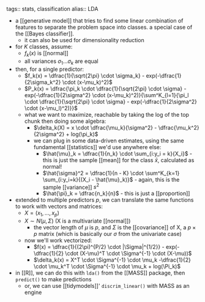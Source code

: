 tags:: stats, classification
alias:: LDA

- a [[generative model]] that tries to find some linear combination of features to separate the problem space into classes. a special case of the [[Bayes classifier]].
	- it can also be used for dimensionality reduction
- for $K$ classes, assume:
	- $f_k(x)$ is [[normal]]
	- all variances $\sigma_1 ... \sigma_k$ are equal
- then, for a single predictor:
	- $f_k(x) = \dfrac{1}{\sqrt{2\pi} \cdot \sigma_k} - exp(-\dfrac{1}{2\sigma_k^2} \cdot (x-\mu_k)^2)$
	- $P_k(x) = \dfrac{\pi_k \cdot \dfrac{1}{\sqrt{2\pi} \cdot \sigma} - exp(-\dfrac{1}{2\sigma^2} \cdot (x-\mu_k)^2)}{\sum^K_{l=1}{\pi_l \cdot \dfrac{1}{\sqrt{2\pi} \cdot \sigma} - exp(-\dfrac{1}{2\sigma^2} \cdot (x-\mu_l)^2)}}$
	- what we want to maximize, reachable by taking the log of the top chunk then doing some algebra:
		- $\delta_k(X) = x \cdot \dfrac{\mu_k}{\sigma^2} - \dfrac{\mu_k^2}{2\sigma^2} + log(\pi_k)$
		- we can plug in some data-driven estimates, using the same fundamental [[statistics]] we'd use anywhere else:
			- $\hat{\mu}_k = \dfrac{1}{n_k} \cdot \sum_{i:y_i = k}{X_i}$ - this is just the sample [[mean]] for the class $\bar{x}$, calculated as normal!
			- $\hat{\sigma}^2 = \dfrac{1}{n - K} \cdot \sum^K_{k=1} \sum_{i:y_i=k}{(X_i - \hat{\mu}_k)}$ - again, this is the sample [[variance]] $s^2$
			- $\hat{\pi}_k = \dfrac{n_k}{n}$ - this is just a [[proportion]]
- extended to multiple predictors $p$, we can translate the same functions to work with vectors and matrices:
	- $X = (x_1, ..., x_p)$
	- $X \sim N(\mu, \Sigma)$ (X is a multivariate [[normal]])
		- the vector length of $\mu$ is $p$, and $\Sigma$ is the [[covariance]] of X, a $p \times p$ matrix (which is basically our $\sigma$ from the univariate case)
	- now we'll work vectorized:
		- $f(x) = \dfrac{1}{(2\pi)^{P/2} \cdot |\Sigma|^{1/2}} - exp(-\dfrac{1}{2} \cdot (X-\mu)^T \cdot \Sigma^{-1} \cdot (X-\mu))$
		- $\delta_k(x) = X^T \cdot \Sigma^{-1} \cdot \mu_k -\dfrac{1}{2} \cdot \mu_k^T \cdot \Sigma^{-1} \cdot \mu_k + log(\Pi_k)$
- in [[R]], we can do this with `lda()` from the [[MASS]] package, then `predict()` to make predictions
	- or, we can use [[tidymodels]]' `discrim_linear()` with MASS as an engine